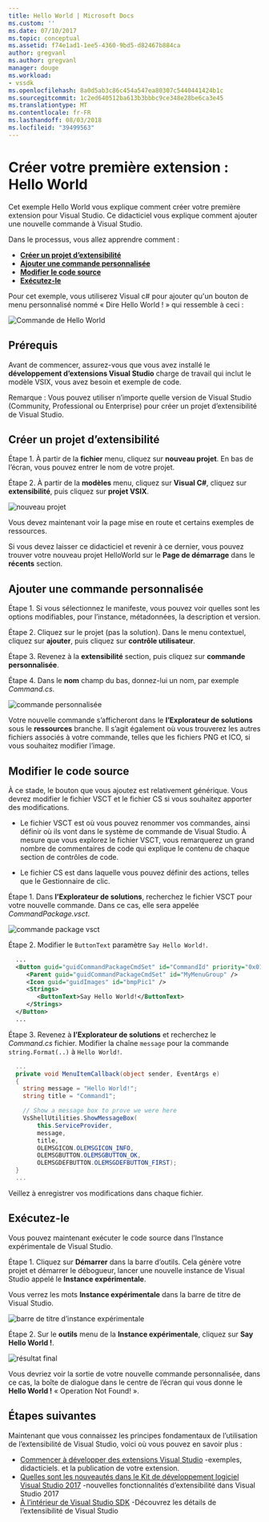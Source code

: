 ```yaml
---
title: Hello World | Microsoft Docs
ms.custom: ''
ms.date: 07/10/2017
ms.topic: conceptual
ms.assetid: f74e1ad1-1ee5-4360-9bd5-d82467b884ca
author: gregvanl
ms.author: gregvanl
manager: douge
ms.workload:
- vssdk
ms.openlocfilehash: 8a0d5ab3c86c454a547ea80307c5440441424b1c
ms.sourcegitcommit: 1c2ed640512ba613b3bbbc9ce348e28be6ca3e45
ms.translationtype: MT
ms.contentlocale: fr-FR
ms.lasthandoff: 08/03/2018
ms.locfileid: "39499563"
---
```

# <a name="create-your-first-extension-hello-world"></a>Créer votre première extension : Hello World

Cet exemple Hello World vous explique comment créer votre première extension pour Visual Studio. Ce didacticiel vous explique comment ajouter une nouvelle commande à Visual Studio.

Dans le processus, vous allez apprendre comment :

* **[Créer un projet d’extensibilité](#create-an-extensibility-project)**
* **[Ajouter une commande personnalisée](#add-a-custom-command)**
* **[Modifier le code source](#modify-the-source-code)**
* **[Exécutez-le](#run-it)**

Pour cet exemple, vous utiliserez Visual c# pour ajouter qu'un bouton de menu personnalisé nommé « Dire Hello World ! » qui ressemble à ceci :

![Commande de Hello World](media/hello-world-say-hello-world.png)

## <a name="prerequisites"></a>Prérequis

Avant de commencer, assurez-vous que vous avez installé le **développement d’extensions Visual Studio** charge de travail qui inclut le modèle VSIX, vous avez besoin et exemple de code.

Remarque : Vous pouvez utiliser n’importe quelle version de Visual Studio (Community, Professional ou Enterprise) pour créer un projet d’extensibilité de Visual Studio.

## <a name="create-an-extensibility-project"></a>Créer un projet d’extensibilité

Étape 1. À partir de la **fichier** menu, cliquez sur **nouveau projet**. En bas de l’écran, vous pouvez entrer le nom de votre projet.

Étape 2. À partir de la **modèles** menu, cliquez sur **Visual C#**, cliquez sur **extensibilité**, puis cliquez sur **projet VSIX**.

![nouveau projet](media/hello-world-new-project.png)

Vous devez maintenant voir la page mise en route et certains exemples de ressources.

Si vous devez laisser ce didacticiel et revenir à ce dernier, vous pouvez trouver votre nouveau projet HelloWorld sur le **Page de démarrage** dans le **récents** section.

## <a name="add-a-custom-command"></a>Ajouter une commande personnalisée

Étape 1. Si vous sélectionnez le manifeste, vous pouvez voir quelles sont les options modifiables, pour l’instance, métadonnées, la description et version.

Étape 2. Cliquez sur le projet (pas la solution). Dans le menu contextuel, cliquez sur **ajouter**, puis cliquez sur **contrôle utilisateur**.

Étape 3. Revenez à la **extensibilité** section, puis cliquez sur **commande personnalisée**.

Étape 4. Dans le **nom** champ du bas, donnez-lui un nom, par exemple *Command.cs*.

![commande personnalisée](media/hello-world-custom-command.png)

Votre nouvelle commande s’afficheront dans le **l’Explorateur de solutions** sous le **ressources** branche. Il s’agit également où vous trouverez les autres fichiers associés à votre commande, telles que les fichiers PNG et ICO, si vous souhaitez modifier l’image.

## <a name="modify-the-source-code"></a>Modifier le code source

À ce stade, le bouton que vous ajoutez est relativement générique. Vous devrez modifier le fichier VSCT et le fichier CS si vous souhaitez apporter des modifications.

* Le fichier VSCT est où vous pouvez renommer vos commandes, ainsi définir où ils vont dans le système de commande de Visual Studio. À mesure que vous explorez le fichier VSCT, vous remarquerez un grand nombre de commentaires de code qui explique le contenu de chaque section de contrôles de code.

* Le fichier CS est dans laquelle vous pouvez définir des actions, telles que le Gestionnaire de clic.

Étape 1. Dans **l’Explorateur de solutions**, recherchez le fichier VSCT pour votre nouvelle commande. Dans ce cas, elle sera appelée *CommandPackage.vsct*.

![commande package vsct](media/hello-world-command-package-vsct.png)

Étape 2. Modifier le `ButtonText` paramètre `Say Hello World!`.

```xml
  ...
  <Button guid="guidCommandPackageCmdSet" id="CommandId" priority="0x0100" type="Button">
     <Parent guid="guidCommandPackageCmdSet" id="MyMenuGroup" />
     <Icon guid="guidImages" id="bmpPic1" />
     <Strings>
        <ButtonText>Say Hello World!</ButtonText>
     </Strings>
  </Button>
  ...
```

Étape 3. Revenez à **l’Explorateur de solutions** et recherchez le *Command.cs* fichier. Modifier la chaîne `message` pour la commande `string.Format(..)` à `Hello World!`.

```csharp
  ...
  private void MenuItemCallback(object sender, EventArgs e)
  {
    string message = "Hello World!";
    string title = "Command1";

    // Show a message box to prove we were here
    VsShellUtilities.ShowMessageBox(
        this.ServiceProvider,
        message,
        title,
        OLEMSGICON.OLEMSGICON_INFO,
        OLEMSGBUTTON.OLEMSGBUTTON_OK,
        OLEMSGDEFBUTTON.OLEMSGDEFBUTTON_FIRST);
  }
  ...
```

Veillez à enregistrer vos modifications dans chaque fichier.

## <a name="run-it"></a>Exécutez-le

Vous pouvez maintenant exécuter le code source dans l’Instance expérimentale de Visual Studio.

Étape 1. Cliquez sur **Démarrer** dans la barre d’outils. Cela génère votre projet et démarrer le débogueur, lancer une nouvelle instance de Visual Studio appelé le **Instance expérimentale**.

Vous verrez les mots **Instance expérimentale** dans la barre de titre de Visual Studio.

![barre de titre d’instance expérimentale](media/hello-world-exp-instance.png)

Étape 2. Sur le **outils** menu de la **Instance expérimentale**, cliquez sur **Say Hello World !**.

![résultat final](media/hello-world-final-result.png)

Vous devriez voir la sortie de votre nouvelle commande personnalisée, dans ce cas, la boîte de dialogue dans le centre de l’écran qui vous donne le **Hello World !** « Operation Not Found! ».

## <a name="next-steps"></a>Étapes suivantes

Maintenant que vous connaissez les principes fondamentaux de l’utilisation de l’extensibilité de Visual Studio, voici où vous pouvez en savoir plus :

* [Commencer à développer des extensions Visual Studio](starting-to-develop-visual-studio-extensions.md) -exemples, didacticiels. et la publication de votre extension.
* [Quelles sont les nouveautés dans le Kit de développement logiciel Visual Studio 2017](what-s-new-in-the-visual-studio-2017-sdk.md) -nouvelles fonctionnalités d’extensibilité dans Visual Studio 2017
* [À l’intérieur de Visual Studio SDK](internals/inside-the-visual-studio-sdk.md) -Découvrez les détails de l’extensibilité de Visual Studio